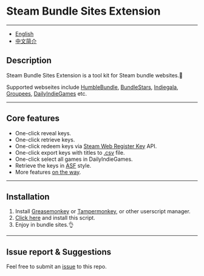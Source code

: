 # Steam Bundle Sites Extension

---

- [English](https://github.com/clancy-chao/Steam-Bundle-Sites-Extension/blob/master/README.md)
- [中文简介](https://github.com/clancy-chao/Steam-Bundle-Sites-Extension/blob/master/README_zh-CN.md)

## Description

Steam Bundle Sites Extension is a tool kit for Steam bundle websites.🔧

Supported webseites include [HumbleBundle](https://www.humblebundle.com), [BundleStars](https://www.bundlestars.com), [Indiegala](https://www.indiegala.com/), [Groupees](https://groupees.com/), [DailyIndieGames](http://www.dailyindiegame.com/) etc.

---

## Core features

- One-click reveal keys.
- One-click retrieve keys.
- One-click redeem keys via [Steam Web Register Key](https://store.steampowered.com/account/registerkey) API.
- One-click export keys with titles to [.csv](https://en.wikipedia.org/wiki/Comma-separated_values) file.
- One-click select all games in DailyIndieGames.
- Retrieve the keys in [ASF](https://github.com/JustArchi/ArchiSteamFarm) style.
- More features [on the way](https://github.com/clancy-chao/Steam-Bundle-Sites-Extension/issues/2).

---

## Installation

1. Install [Greasemonkey](http://www.greasespot.net/) or [Tampermonkey](https://tampermonkey.net/), or other userscript manager.
1. [Click here](https://github.com/clancy-chao/Steam-Bundle-Sites-Extension/raw/master/SteamBundleSitesExtension.user.js) and install this script.
1. Enjoy in bundle sites.👌

---

## Issue report & Suggestions

Feel free to submit an [issue](https://github.com/clancy-chao/Steam-Bundle-Sites-Extension/issues) to this repo.
